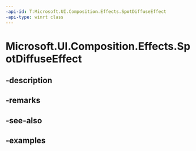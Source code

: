 ```yaml
---
-api-id: T:Microsoft.UI.Composition.Effects.SpotDiffuseEffect
-api-type: winrt class
---
```


<!-- Class syntax.
public class SpotDiffuseEffect : IGraphicsEffect, IGraphicsEffectSource
-->

# Microsoft.UI.Composition.Effects.SpotDiffuseEffect

## -description

## -remarks

## -see-also

## -examples


